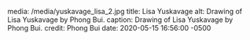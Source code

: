 media: /media/yuskavage_lisa_2.jpg
title: Lisa Yuskavage
alt: Drawing of Lisa Yuskavage by Phong Bui.
caption: Drawing of Lisa Yuskavage by Phong Bui.
credit: Phong Bui
date: 2020-05-15 16:56:00 -0500

